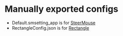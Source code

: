 # Manually exported configs
- Default.smsetting_app is for [SteerMouse](https://plentycom.jp/en/steermouse/)
- RectangleConfig.json is for [Rectangle](https://github.com/rxhanson/Rectangle)
